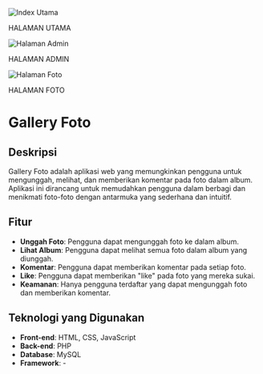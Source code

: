 ![Index Utama](https://github.com/user-attachments/assets/2d9a070f-4042-41ab-9f5a-e31ef25aea24)


HALAMAN UTAMA


![Halaman Admin](https://github.com/user-attachments/assets/47e775e1-659f-45ad-9002-f3bdf7e7dc7e)


HALAMAN ADMIN


![Halaman Foto](https://github.com/user-attachments/assets/018ba872-4212-424e-8d75-6517b2e66282)


HALAMAN FOTO


# Gallery Foto

## Deskripsi
Gallery Foto adalah aplikasi web yang memungkinkan pengguna untuk mengunggah, melihat, dan memberikan komentar pada foto dalam album. 
Aplikasi ini dirancang untuk memudahkan pengguna dalam berbagi dan menikmati foto-foto dengan antarmuka yang sederhana dan intuitif.

## Fitur
- **Unggah Foto**: Pengguna dapat mengunggah foto ke dalam album.
- **Lihat Album**: Pengguna dapat melihat semua foto dalam album yang diunggah.
- **Komentar**: Pengguna dapat memberikan komentar pada setiap foto.
- **Like**: Pengguna dapat memberikan "like" pada foto yang mereka sukai.
- **Keamanan**: Hanya pengguna terdaftar yang dapat mengunggah foto dan memberikan komentar.

## Teknologi yang Digunakan
- **Front-end**: HTML, CSS, JavaScript
- **Back-end**: PHP
- **Database**: MySQL
- **Framework**: -
